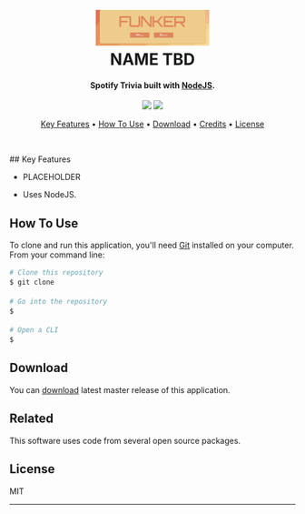 <h1 align="center">
  <br>
  <a href="http://www.amitmerchant.com/electron-markdownify"><img src="https://github.com/Hakuti/Project2/blob/master/public/images/funker.png" alt="Markdownify" width="200"></a>
  <br>
  NAME TBD
  <br>
</h1>

<h4 align="center"> Spotify Trivia built with <a href="https://javascript.org/" target="_blank">NodeJS</a>.</h4>


<p align="center">

  <a href="">
  <img src="https://img.shields.io/badge/Version-1.0.0-LIGHTBLUE.svg"></a>
  
  <a href="">
    <img src="https://img.shields.io/badge/$-donate-ff69b4.svg?maxAge=2592000&amp;style=flat">
  </a>
</p>

<p align="center">
  <a href="#key-features">Key Features</a> •
  <a href="#how-to-use">How To Use</a> •
  <a href="#download">Download</a> •
  <a href="#credits">Credits</a> •
  <a href="#license">License</a>
</p>


<p align="center">
  <img src="">
  </p>
## Key Features

* PLACEHOLDER


* Uses NodeJS.

## How To Use

To clone and run this application, you'll need [Git](https://git-scm.com) installed on your computer. From your command line:

```bash
# Clone this repository
$ git clone

# Go into the repository
$ 

# Open a CLI
$

```

## Download

You can [download]() latest master release of this application.

## Related

This software uses code from several open source packages.


## License

MIT

---

